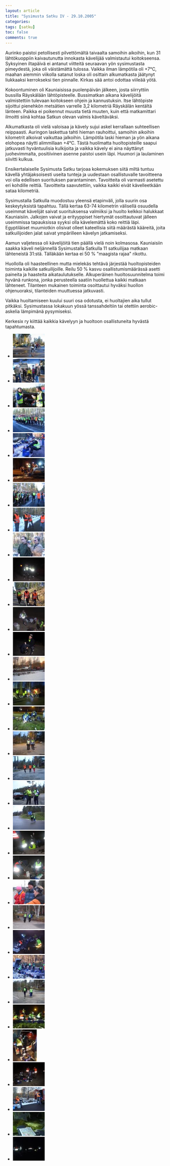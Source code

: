 ```yaml
---
layout: article
title: "Sysimusta Satku IV - 29.10.2005"
categories:
tags: [satku]
toc: false
comments: true
---
```


Aurinko paistoi petollisesti pilvettömältä taivaalta samoihin aikoihin,
kun 31 lähtökuoppiin kaivautunutta innokasta kävelijää valmistautui
koitokseensa. Syksyinen iltapäivä ei antanut viitteitä seuraavan yön
sysimustasta pimeydestä, joka oli väistämättä tulossa. Vaikka ilman
lämpötila oli +7°C, maahan aiemmin viikolla satanut loska oli osittain
alkumatkasta jäätynyt liukkaaksi kerrokseksi tien pinnalle. Kirkas sää
antoi odottaa viileää yötä.

Kokoontuminen oli Kauniaisissa puolenpäivän jälkeen, josta siirryttiin
bussilla Räyskälään lähtöpisteelle. Bussimatkan aikana kävelijöitä
valmistettiin tulevaan koitokseen ohjein ja kannustuksin. Itse
lähtöpiste sijoittui pienehkön metsätien varrelle 3,2 kilometriä
Räyskälän kentältä länteen. Paikka ei poikennut muusta tietä muuten,
kuin että matkamittari ilmoitti siinä kohtaa Satkun olevan valmis
käveltäväksi.

Alkumatkasta oli vielä valoisaa ja kävely sujui askel kerrallaan
suhteellisen reippaasti. Auringon laskettua tahti hieman rauhoittui,
samoihin aikoihin kilometrit alkoivat vaikuttaa jalkoihin. Lämpötila
laski hieman ja yön aikana elohopea näytti alimmillaan +4°C. Tästä
huolimatta huoltopisteille saapui jatkuvasti hyväntuulisia kulkijoita ja
vaikka kävely ei aina näyttänyt juohevimmalta, positiivinen asenne
paistoi usein läpi. Huumori ja laulaminen siivitti kulkua.

Ensikertalaiselle Sysimusta Satku tarjoaa kokemuksen siitä miltä tuntuu
kävellä yhtäjaksoisesti useita tunteja ja uudestaan osallistuvalle
tavoitteena voi olla edellisen suorituksen parantaminen. Tavoitteita oli
varmasti asetettu eri kohdille reittiä. Tavoitteita saavutettiin, vaikka
kaikki eivät kävelleetkään sataa kilometriä.

Sysimustalla Satkulla muodostuu yleensä etapinväli, jolla suurin osa
keskeytyksistä tapahtuu. Tällä kertaa 63-74 kilometrin välisellä
osuudella useimmat kävelijät saivat suorituksensa valmiiksi ja huolto
kelkkoi halukkaat Kauniaisiin. Jalkojen vaivat ja erityyppiset hiertymät
osoittautuvat jälleen useimmissa tapauksissa syyksi olla kävelemättä
koko reittiä läpi. Egyptiläiset muumiotkin olisivat olleet kateellisia
siitä määrästä kääreitä, joita satkuilijoiden jalat saivat ympärilleen
kävelyn jatkamiseksi.

Aamun valjetessa oli kävelijöitä tien päällä vielä noin kolmasosa.
Kauniaisiin saakka käveli neljännellä Sysimustalla Satkulla 11
satkuilijaa matkaan lähteneistä 31:stä. Tälläkään kertaa ei 50 %
"maagista rajaa" rikottu.

Huollolla oli haasteellinen mutta mielekäs tehtävä järjestää
huoltopisteiden toiminta kaikille satkuilijoille. Reilu 50 % kasvu
osallistumismäärässä asetti paineita ja haasteita aikataulutukselle.
Alkuperäinen huoltosuunnitelma toimi hyvänä runkona, jonka perusteella
saatiin huollettua kaikki matkaan lähteneet. Tilanteen mukainen toiminta
osoittautui hyväksi huollon ohjenuoraksi, tilanteiden muuttuessa
jatkuvasti.

Vaikka huoltamiseen kuului suuri osa odotusta, ei huoltajien aika tullut
pitkäksi. Sysimustassa lokakuun yössä tanssahdeltiin tai otettiin
aerobic-askelia lämpimänä pysymiseksi.

Kerkesix ry kiittää kaikkia kävelyyn ja huoltoon osallistuneita hyvästä
tapahtumasta.

<div class="th-grid image-gallery" markdown="1">

- [![](/images/sysimusta-satku-4/Thumbnails/vaellussatku4_01b.jpg)](/images/sysimusta-satku-4/vaellussatku4_01b.jpg)
- [![](/images/sysimusta-satku-4/Thumbnails/vaellussatku4_02b.jpg)](/images/sysimusta-satku-4/vaellussatku4_02b.jpg)
- [![](/images/sysimusta-satku-4/Thumbnails/vaellussatku4_03b.jpg)](/images/sysimusta-satku-4/vaellussatku4_03b.jpg)
- [![](/images/sysimusta-satku-4/Thumbnails/vaellussatku4_04b.jpg)](/images/sysimusta-satku-4/vaellussatku4_04b.jpg)
- [![](/images/sysimusta-satku-4/Thumbnails/vaellussatku4_06b.jpg)](/images/sysimusta-satku-4/vaellussatku4_06b.jpg)
- [![](/images/sysimusta-satku-4/Thumbnails/vaellussatku4_07b.jpg)](/images/sysimusta-satku-4/vaellussatku4_07b.jpg)
- [![](/images/sysimusta-satku-4/Thumbnails/vaellussatku4_08b.jpg)](/images/sysimusta-satku-4/vaellussatku4_08b.jpg)
- [![](/images/sysimusta-satku-4/Thumbnails/vaellussatku4_09b.jpg)](/images/sysimusta-satku-4/vaellussatku4_09b.jpg)
- [![](/images/sysimusta-satku-4/Thumbnails/vaellussatku4_10b.jpg)](/images/sysimusta-satku-4/vaellussatku4_10b.jpg)
- [![](/images/sysimusta-satku-4/Thumbnails/vaellussatku4_11b.jpg)](/images/sysimusta-satku-4/vaellussatku4_11b.jpg)
- [![](/images/sysimusta-satku-4/Thumbnails/vaellussatku4_12b.jpg)](/images/sysimusta-satku-4/vaellussatku4_12b.jpg)
- [![](/images/sysimusta-satku-4/Thumbnails/vaellussatku4_13b.jpg)](/images/sysimusta-satku-4/vaellussatku4_13b.jpg)
- [![](/images/sysimusta-satku-4/Thumbnails/vaellussatku4_14b.jpg)](/images/sysimusta-satku-4/vaellussatku4_14b.jpg)
- [![](/images/sysimusta-satku-4/Thumbnails/vaellussatku4_15b.jpg)](/images/sysimusta-satku-4/vaellussatku4_15b.jpg)
- [![](/images/sysimusta-satku-4/Thumbnails/vaellussatku4_16b.jpg)](/images/sysimusta-satku-4/vaellussatku4_16b.jpg)
- [![](/images/sysimusta-satku-4/Thumbnails/vaellussatku4_17b.jpg)](/images/sysimusta-satku-4/vaellussatku4_17b.jpg)
- [![](/images/sysimusta-satku-4/Thumbnails/vaellussatku4_18b.jpg)](/images/sysimusta-satku-4/vaellussatku4_18b.jpg)
- [![](/images/sysimusta-satku-4/Thumbnails/vaellussatku4_19b.jpg)](/images/sysimusta-satku-4/vaellussatku4_19b.jpg)
- [![](/images/sysimusta-satku-4/Thumbnails/vaellussatku4_20b.jpg)](/images/sysimusta-satku-4/vaellussatku4_20b.jpg)
- [![](/images/sysimusta-satku-4/Thumbnails/vaellussatku4_21b.jpg)](/images/sysimusta-satku-4/vaellussatku4_21b.jpg)
- [![](/images/sysimusta-satku-4/Thumbnails/vaellussatku4_22b.jpg)](/images/sysimusta-satku-4/vaellussatku4_22b.jpg)
- [![](/images/sysimusta-satku-4/Thumbnails/vaellussatku4_23b.jpg)](/images/sysimusta-satku-4/vaellussatku4_23b.jpg)
- [![](/images/sysimusta-satku-4/Thumbnails/vaellussatku4_24b.jpg)](/images/sysimusta-satku-4/vaellussatku4_24b.jpg)
- [![](/images/sysimusta-satku-4/Thumbnails/vaellussatku4_25b.jpg)](/images/sysimusta-satku-4/vaellussatku4_25b.jpg)
- [![](/images/sysimusta-satku-4/Thumbnails/vaellussatku4_26b.jpg)](/images/sysimusta-satku-4/vaellussatku4_26b.jpg)
- [![](/images/sysimusta-satku-4/Thumbnails/vaellussatku4_27b.jpg)](/images/sysimusta-satku-4/vaellussatku4_27b.jpg)
- [![](/images/sysimusta-satku-4/Thumbnails/vaellussatku4_28b.jpg)](/images/sysimusta-satku-4/vaellussatku4_28b.jpg)
- [![](/images/sysimusta-satku-4/Thumbnails/vaellussatku4_29b.jpg)](/images/sysimusta-satku-4/vaellussatku4_29b.jpg)
- [![](/images/sysimusta-satku-4/Thumbnails/vaellussatku4_30b.jpg)](/images/sysimusta-satku-4/vaellussatku4_30b.jpg)
- [![](/images/sysimusta-satku-4/Thumbnails/vaellussatku4_31b.jpg)](/images/sysimusta-satku-4/vaellussatku4_31b.jpg)
- [![](/images/sysimusta-satku-4/Thumbnails/vaellussatku4_32b.jpg)](/images/sysimusta-satku-4/vaellussatku4_32b.jpg)
- [![](/images/sysimusta-satku-4/Thumbnails/vaellussatku4_33b.jpg)](/images/sysimusta-satku-4/vaellussatku4_33b.jpg)
- [![](/images/sysimusta-satku-4/Thumbnails/vaellussatkuohjeet_03b.jpg)](/images/sysimusta-satku-4/vaellussatkuohjeet_03b.jpg)

</div>
